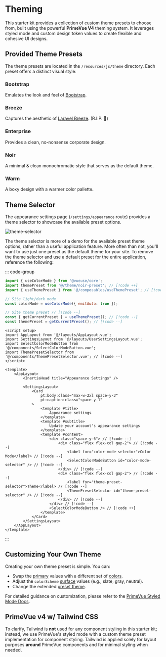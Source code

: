 # Theming

This starter kit provides a collection of custom theme presets to choose from, built using the powerful **PrimeVue V4** theming system. It leverages styled mode and custom design token values to create flexible and cohesive UI designs.

## Provided Theme Presets

The theme presets are located in the `/resources/js/theme` directory. Each preset offers a distinct visual style:

### Bootstrap

Emulates the look and feel of [Bootstrap](https://getbootstrap.com/).

### Breeze

Captures the aesthetic of [Laravel Breeze](https://github.com/laravel/breeze). (R.I.P. :pray:)

### Enterprise

Provides a clean, no-nonsense corporate design.

### Noir

A minimal & clean monochromatic style that serves as the default theme.

### Warm

A boxy design with a warmer color pallette.

## Theme Selector

The appearance settings page (`/settings/appearance` route) provides a theme selector to showcase the available preset options.

![theme-selector](/images/theme-selector-ss.png)

The theme selector is more of a demo for the available preset theme options, rather than a useful application feature. More often than not, you'll want to use just one preset as the default theme for your site. To remove the theme selector and use a default preset for the entire application, reference the following:

::: code-group

```js [resources/js/app.js]
import { useColorMode } from '@vueuse/core';
import themePreset from '@/theme/noir-preset'; // [!code ++]
import { useThemePreset } from '@/composables/useThemePreset'; // [!code --]

// Site light/dark mode
const colorMode = useColorMode({ emitAuto: true });

// Site theme preset // [!code --]
const { getCurrentPreset } = useThemePreset(); // [!code --]
const themePreset = getCurrentPreset(); // [!code --]
```

```vue [pages/settings/Appearance.vue]
<script setup>
import AppLayout from '@/layouts/AppLayout.vue';
import SettingsLayout from '@/layouts/UserSettingsLayout.vue';
import SelectColorModeButton from '@/components/SelectColorModeButton.vue';
import ThemePresetSelector from '@/components/ThemePresetSelector.vue'; // [!code --]
</script>

<template>
    <AppLayout>
        <InertiaHead title="Appearance Settings" />

        <SettingsLayout>
            <Card
                pt:body:class="max-w-2xl space-y-3"
                pt:caption:class="space-y-1"
            >
                <template #title>
                    Appearance settings
                </template>
                <template #subtitle>
                    Update your account's appearance settings
                </template>
                <template #content>
                    <div class="space-y-6"> // [!code --]
                        <div class="flex flex-col gap-2"> // [!code --]
                            <label for="color-mode-selector">Color Mode</label> // [!code --]
                            <SelectColorModeButton id="color-mode-selector" /> // [!code --]
                        </div> // [!code --]
                        <div class="flex flex-col gap-2"> // [!code --]
                            <label for="theme-preset-selector">Theme</label> // [!code --]
                            <ThemePresetSelector id="theme-preset-selector" /> // [!code --]
                        </div> // [!code --]
                    </div> // [!code --]
                    <SelectColorModeButton /> // [!code ++]
                </template>
            </Card>
        </SettingsLayout>
    </AppLayout>
</template>
```

:::

## Customizing Your Own Theme

Creating your own theme preset is simple. You can:

-   Swap the [primary](https://primevue.org/theming/styled/#primary) values with a different set of [colors](https://primevue.org/theming/styled/#colors).
-   Adjust the `colorScheme` [surface](https://primevue.org/theming/styled/#surface) values (e.g., slate, gray, neutral).
-   Change the extended [preset theme](https://primevue.org/theming/styled/#presets).

For detailed guidance on customization, please refer to the [PrimeVue Styled Mode Docs](https://primevue.org/theming/styled/).

## PrimeVue v4 w/ Tailwind CSS

To clarify, Tailwind is **not** used for any component styling in this starter kit; instead, we use PrimeVue's styled mode with a custom theme preset implementation for component styling. Tailwind is applied solely for layout purposes **around** PrimeVue components and for minimal styling when needed.
